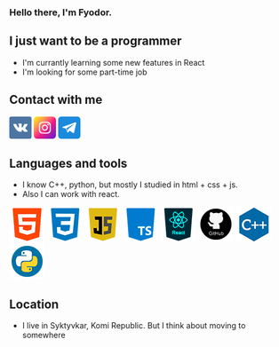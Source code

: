 ### Hello there, I'm Fyodor.

## I just want to be a programmer
- I'm currantly learning some new features in React
- I'm looking for some part-time job

## Contact with me
[<img width='40px' src='https://raw.githubusercontent.com/Ga11et/Ga11et/main/icons/vkontakte.png' >][vk]
[<img width='40px' src='https://raw.githubusercontent.com/Ga11et/Ga11et/main/icons/instagram.png' >][insta]
[<img width='40px' src='https://raw.githubusercontent.com/Ga11et/Ga11et/main/icons/telegram.png' >][tg]

## Languages and tools
- I know C++, python, but mostly I studied in html + css + js.
- Also I can work with react.

[<img width='64px' src='https://raw.githubusercontent.com/Ga11et/Ga11et/main/icons/html.png' >][vk]
[<img width='64px' src='https://raw.githubusercontent.com/Ga11et/Ga11et/main/icons/css.png' >][vk]
[<img width='64px' src='https://raw.githubusercontent.com/Ga11et/Ga11et/main/icons/js.png' >][vk]
[<img width='64px' src='https://raw.githubusercontent.com/Ga11et/Ga11et/main/icons/ts.png' >][vk]
[<img width='64px' src='https://raw.githubusercontent.com/Ga11et/Ga11et/main/icons/react.png' >][vk]
[<img width='64px' src='https://raw.githubusercontent.com/Ga11et/Ga11et/main/icons/github.png' >][vk]
[<img width='64px' src='https://raw.githubusercontent.com/Ga11et/Ga11et/main/icons/c++.png' >][vk]
[<img width='64px' src='https://raw.githubusercontent.com/Ga11et/Ga11et/main/icons/python.png' >][vk]

## Location
- I live in Syktyvkar, Komi Republic. But I think about moving to somewhere



[vk]: https://vk.com/sivaburka
[insta]: https://www.instagram.com/sivayaburka
[tg]: https://t.me/Sivayaburka

